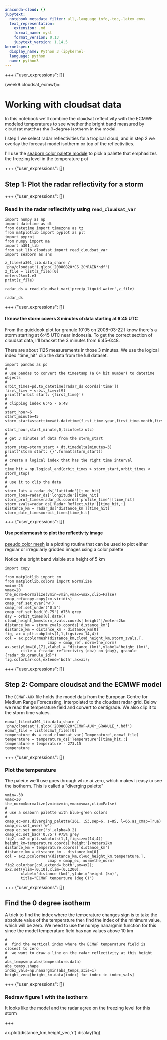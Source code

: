 ```yaml
---
anaconda-cloud: {}
jupytext:
  notebook_metadata_filter: all,-language_info,-toc,-latex_envs
  text_representation:
    extension: .md
    format_name: myst
    format_version: 0.13
    jupytext_version: 1.14.5
kernelspec:
  display_name: Python 3 (ipykernel)
  language: python
  name: python3
---
```


+++ {"user_expressions": []}

(week9:cloudsat_ecmwf)=
# Working with cloudsat data

In this notebook we'll combine the cloudsat reflectivity with the ECMWF modeled temperatures to see whether
the bright band measured by cloudsat matches the 0-degree isotherm in the model.

I step 1 we select radar reflectivities for a tropical cloud, and in step 2 we overlay the forecast model
isotherm on top of the reflectivities.

I'll use the [seaborn color palette module](https://seaborn.pydata.org/tutorial/color_palettes.html) to pick a palette that
emphasizes the freezing level in the temperature plot

+++ {"user_expressions": []}

## Step 1: Plot the radar reflectivity for a storm

+++ {"user_expressions": []}

### Read in the radar reflectivity using `read_cloudsat_var`

```{code-cell} ipython3
import numpy as np
import datetime as dt
from datetime import timezone as tz
from matplotlib import pyplot as plt
import pyproj
from numpy import ma
import a301_lib
from sat_lib.cloudsat import read_cloudsat_var
import seaborn as sns

z_file=(a301_lib.data_share / 'pha/cloudsat').glob('20080820*CS_2C*RAIN*hdf')
z_file = list(z_file)[0]
meters2km=1.e3
print(z_file)

radar_ds = read_cloudsat_var('precip_liquid_water',z_file)
    
radar_ds
```

+++ {"user_expressions": []}

#### I know the storm covers 3 minutes of data starting at 6:45 UTC

From the quicklook plot for granule 10105 on 2008-03-22 I know there's a storm starting at 6:45 UTC near Indonesia. To get 
the correct section of cloudsat data, I'll bracket the 3 minutes from 6:45-6:48.

There are about 1125 measurements in those 3 minutes.  We use the logical index "time_hit"
clip the data from the full dataset.

```{code-cell} ipython3
import pandas as pd
#
# use pandas to convert the timestamp (a 64 bit number) to datetime objects
#
orbit_times=pd.to_datetime(radar_ds.coords['time'])
first_time = orbit_times[0]
print(f'orbit start: {first_time}')
#
# clipping index 6:45 - 6:48
#
start_hour=6
start_minute=45
storm_start=starttime=dt.datetime(first_time.year,first_time.month,first_time.day,
                                        start_hour,start_minute,0,tzinfo=tz.utc)
#
# get 3 minutes of data from the storm_start
#
storm_stop=storm_start + dt.timedelta(minutes=3)
print('storm start: {}'.format(storm_start))
#
# create a logical index that has the right time interval
#
time_hit = np.logical_and(orbit_times > storm_start,orbit_times < storm_stop)
#
# use it to clip the data
# 
storm_lats = radar_ds['latitude'][time_hit]
storm_lons=radar_ds['longitude'][time_hit]
storm_prof_times=radar_ds.coords['profile_time'][time_hit]
storm_zvals=radar_ds['Radar_Reflectivity'][time_hit,:]
distance_km = radar_ds['distance_km'][time_hit]
storm_date_times=orbit_times[time_hit]
```

+++ {"user_expressions": []}

#### Use pcolormeash to plot the reflectivity image

[pseudo color mesh](https://matplotlib.org/stable/gallery/images_contours_and_fields/pcolor_demo.html) is a plotting routine that can be used to plot either regular or irregularly gridded
images using a color palette

Notice the bright band visible at a height of 5 km

```{code-cell} ipython3
import copy

from matplotlib import cm
from matplotlib.colors import Normalize
vmin=-25
vmax=20
the_norm=Normalize(vmin=vmin,vmax=vmax,clip=False)
cmap_ref=copy.copy(cm.viridis)
cmap_ref.set_over('w')
cmap_ref.set_under('0.5')
cmap_ref.set_bad('0.75') #75% grey
day = orbit_times[0].date()
cloud_height_km=storm_zvals.coords['height']/meters2km
distance_km = storm_zvals.coords['distance_km']
distance_km = distance_km - distance_km[0]
fig, ax = plt.subplots(1,1,figsize=(14,4))
col = ax.pcolormesh(distance_km,cloud_height_km,storm_zvals.T,
                   cmap = cmap_ref, norm=the_norm)
ax.set(ylim=[0,17],xlabel = "distance (km)",ylabel="height (km)",
       title = f"radar reflectivity (dbZ) on {day}, granule {radar_ds.granule_id}")
fig.colorbar(col,extend='both',ax=ax);
```

+++ {"user_expressions": []}

## Step 2: Compare cloudsat and the ECMWF model

The `ECMWF-AUX` file holds the model data from the European Centre for Medium Range Forecasting, interpolated
to the cloudsat radar grid.  Below we read the temperature field and convert to centigrade.  We also clip
it to the storm time values.

```{code-cell} ipython3
ecmwf_file=(a301_lib.data_share / 'pha/cloudsat').glob('20080820*ECMWF-AUX*_GRANULE_*.hdf')
ecmwf_file = list(ecmwf_file)[0]
temperature_ds = read_cloudsat_var('Temperature',ecmwf_file)
temperature = temperature_ds['Temperature'][time_hit,:]
temperature = temperature - 273.15
temperature
```

+++ {"user_expressions": []}

### Plot the temperature

The palette we'll use goes through white at zero, which makes it easy to see the isotherm.
This is called a "diverging palette"

```{code-cell} ipython3
vmin=-30
vmax=30
the_norm=Normalize(vmin=vmin,vmax=vmax,clip=False)
#
# use a seaborn palette with blue-green colors
#
cmap_ec=sns.diverging_palette(261, 153,sep=6, s=85, l=66,as_cmap=True)
cmap_ec.set_over('w')
cmap_ec.set_under('b',alpha=0.2)
cmap_ec.set_bad('0.75') #75% grey
fig2, ax2 = plt.subplots(1,1,figsize=(14,4))
height_km=temperature.coords['height']/meters2km
distance_km = temperature.coords['distance_km'] 
distance_km = distance_km - distance_km[0]
col = ax2.pcolormesh(distance_km,cloud_height_km,temperature.T,
                   cmap = cmap_ec, norm=the_norm)
fig2.colorbar(col,extend='both',ax=ax2);
ax2.set(ylim=[0,10],xlim=(0,1200),
       xlabel='distance (km)',ylabel='height (km)',
       title="ECMWF temperture (deg C)")
```

+++ {"user_expressions": []}

## Find the 0 degree isotherm

A trick to find the index where the temperature changes sign is to take the absolute value of the temperature
then find the index of the minimum value, which will be zero.  We need to use the numpy nanargmin function for this
since the model temperature field has nan values above 10 km

```{code-cell} ipython3
#
#  find the vertical index where the ECMWF temperature field is closest to zero
#  we want to draw a line on the radar reflectivity at this height
#
abs_temps=np.abs(temperature.data)
abs_temps.shape
index_vals=np.nanargmin(abs_temps,axis=1)
height_vec=[height_km.data[index] for index in index_vals]
```

+++ {"user_expressions": []}

### Redraw figure 1 with the isotherm

It looks like the model and the radar agree on the freezing level for this storm

+++

ax.plot(distance_km,height_vec,'r')
display(fig)
